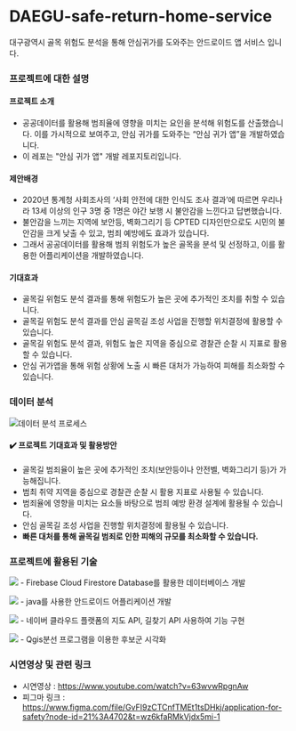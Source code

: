 # DAEGU-safe-return-home-service
대구광역시 골목 위험도 분석을 통해 안심귀가를 도와주는 안드로이드 앱 서비스 입니다.
### 프로젝트에 대한 설명
#### 프로젝트 소개
  - 공공데이터를 활용해 범죄율에 영향을 미치는 요인을 분석해 위험도를 산출했습니다. 이를 가시적으로 보여주고, 안심 귀가를 도와주는 “안심 귀가 앱”을 개발하였습니다.
  - 이 레포는 "안심 귀가 앱" 개발 레포지토리입니다.

#### 제안배경
  - 2020년 통계청 사회조사의 ‘사회 안전에 대한 인식도 조사 결과’에 따르면 우리나라 13세 이상의 인구 3명 중 1명은 야간 보행 시 불안감을 느낀다고 답변했습니다.
  - 불안감을 느끼는 지역에 보안등, 벽화그리기 등 CPTED 디자인만으로도 시민의 불안감을 크게 낮출 수 있고, 범죄 예방에도 효과가 있습니다.
  - 그래서 공공데이터를 활용해 범죄 위험도가 높은 골목을 분석 및 선정하고, 이를 활용한 어플리케이션을 개발하였습니다.

#### 기대효과
  - 골목길 위험도 분석 결과를 통해 위험도가 높은 곳에 추가적인 조치를 취할 수 있습니다.
  - 골목길 위험도 분석 결과를 안심 골목길 조성 사업을 진행할 위치결정에 활용할 수 있습니다.
  - 골목길 위험도 분석 결과, 위험도 높은 지역을 중심으로 경찰관 순찰 시 지표로 활용할 수 있습니다.
  - 안심 귀가앱을 통해 위험 상황에 노출 시 빠른 대처가 가능하여 피해를 최소화할 수 있습니다.

### 데이터 분석
![데이터 분석 프로세스](https://user-images.githubusercontent.com/75965560/231138789-d8aa0627-fd95-4f21-b67a-1c1aaafa8f2f.png)

 #### ✔️ 프로젝트 기대효과 및 활용방안
 - 골목길 범죄율이 높은 곳에 추가적인 조치(보안등이나 안전벨, 벽화그리기 등)가 가능해집니다. 
 - 범최 취약 지역을 중심으로 경찰관 순찰 시 활용 지표로 사용될 수 있습니다.
 - 범죄율에 영향을 미치는 요소들 바탕으로 범죄 예방 환경 설계에 활용될 수 있습니다.
 - 안심 골목길 조성 사업을 진행할 위치결정에 활용될 수 있습니다.
 - **빠른 대처를 통해 골목길 범죄로 인한 피해의 규모를 최소화할 수 있습니다.**
 
 ### 프로젝트에 활용된 기술 
 <img src="https://img.shields.io/badge/Firebase-FFCA28?style=flat-square&logo=firebase&logoColor=white"/> - Firebase Cloud Firestore Database를 활용한 데이터베이스 개발
 
<img src="https://img.shields.io/badge/AndroidStudio-0c70f2?style=flat-square&logo=AndroidStudio&logoColor=92b8b1"/> - java를 사용한 안드로이드 어플리케이션 개발

<img src="https://img.shields.io/badge/NaverCloudPlatform-03C75A?style=flat-square&logo=Naver&logoColor=white"/> - 네이버 클라우드 플랫폼의 지도 API, 길찾기 API 사용하여 기능 구현

<img src="https://img.shields.io/badge/Qgis-E0E0E0?style=flat-square&logo=Qgis&logoColor=589632"/> - Qgis분선 프로그램을 이용한 후보군 시각화

### 시연영상 및 관련 링크
- 시연영상 : https://www.youtube.com/watch?v=63wvwRpgnAw
- 피그마 링크 : https://www.figma.com/file/GvFI9zCTCnfTMEt1tsDHkj/application-for-safety?node-id=21%3A4702&t=wz6kfaRMkVjdx5mi-1
